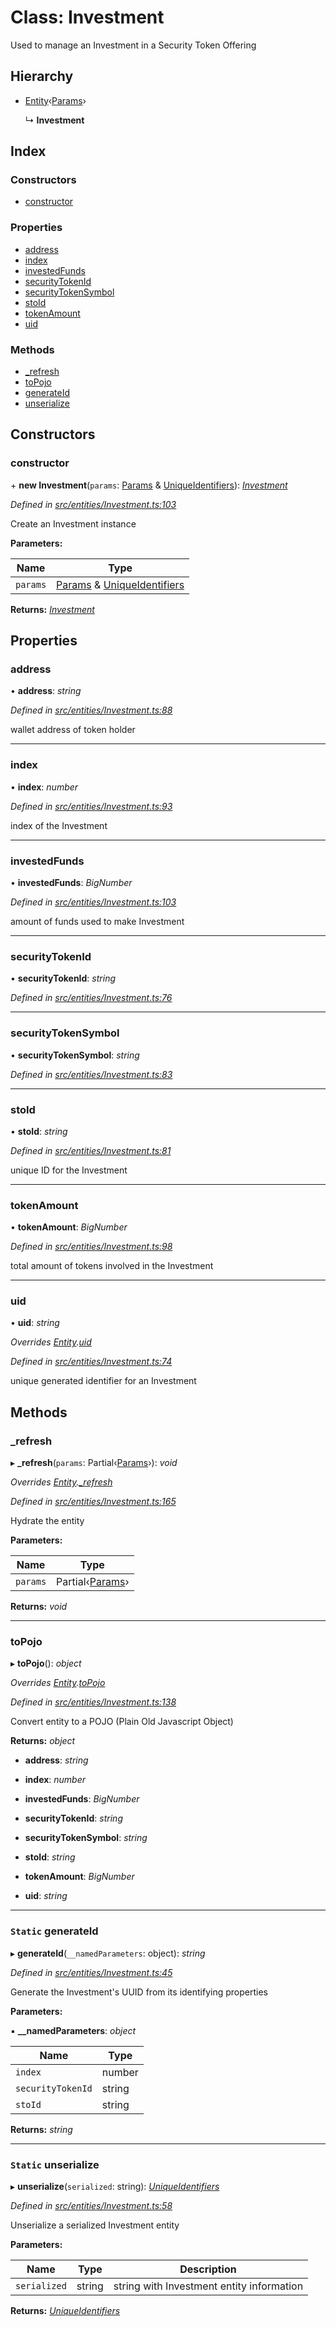 # Class: Investment

Used to manage an Investment in a Security Token Offering

## Hierarchy

- [Entity](_entities_entity_.entity.md)‹[Params](../interfaces/_entities_investment_.params.md)›

  ↳ **Investment**

## Index

### Constructors

- [constructor](_entities_investment_.investment.md#constructor)

### Properties

- [address](_entities_investment_.investment.md#address)
- [index](_entities_investment_.investment.md#index)
- [investedFunds](_entities_investment_.investment.md#investedfunds)
- [securityTokenId](_entities_investment_.investment.md#securitytokenid)
- [securityTokenSymbol](_entities_investment_.investment.md#securitytokensymbol)
- [stoId](_entities_investment_.investment.md#stoid)
- [tokenAmount](_entities_investment_.investment.md#tokenamount)
- [uid](_entities_investment_.investment.md#uid)

### Methods

- [\_refresh](_entities_investment_.investment.md#_refresh)
- [toPojo](_entities_investment_.investment.md#topojo)
- [generateId](_entities_investment_.investment.md#static-generateid)
- [unserialize](_entities_investment_.investment.md#static-unserialize)

## Constructors

### constructor

\+ **new Investment**(`params`: [Params](../interfaces/_entities_investment_.params.md) & [UniqueIdentifiers](../interfaces/_entities_investment_.uniqueidentifiers.md)): _[Investment](_entities_investment_.investment.md)_

_Defined in [src/entities/Investment.ts:103](https://github.com/PolymathNetwork/polymath-sdk/blob/c47ae7a/src/entities/Investment.ts#L103)_

Create an Investment instance

**Parameters:**

| Name     | Type                                                                                                                                    |
| -------- | --------------------------------------------------------------------------------------------------------------------------------------- |
| `params` | [Params](../interfaces/_entities_investment_.params.md) & [UniqueIdentifiers](../interfaces/_entities_investment_.uniqueidentifiers.md) |

**Returns:** _[Investment](_entities_investment_.investment.md)_

## Properties

### address

• **address**: _string_

_Defined in [src/entities/Investment.ts:88](https://github.com/PolymathNetwork/polymath-sdk/blob/c47ae7a/src/entities/Investment.ts#L88)_

wallet address of token holder

---

### index

• **index**: _number_

_Defined in [src/entities/Investment.ts:93](https://github.com/PolymathNetwork/polymath-sdk/blob/c47ae7a/src/entities/Investment.ts#L93)_

index of the Investment

---

### investedFunds

• **investedFunds**: _BigNumber_

_Defined in [src/entities/Investment.ts:103](https://github.com/PolymathNetwork/polymath-sdk/blob/c47ae7a/src/entities/Investment.ts#L103)_

amount of funds used to make Investment

---

### securityTokenId

• **securityTokenId**: _string_

_Defined in [src/entities/Investment.ts:76](https://github.com/PolymathNetwork/polymath-sdk/blob/c47ae7a/src/entities/Investment.ts#L76)_

---

### securityTokenSymbol

• **securityTokenSymbol**: _string_

_Defined in [src/entities/Investment.ts:83](https://github.com/PolymathNetwork/polymath-sdk/blob/c47ae7a/src/entities/Investment.ts#L83)_

---

### stoId

• **stoId**: _string_

_Defined in [src/entities/Investment.ts:81](https://github.com/PolymathNetwork/polymath-sdk/blob/c47ae7a/src/entities/Investment.ts#L81)_

unique ID for the Investment

---

### tokenAmount

• **tokenAmount**: _BigNumber_

_Defined in [src/entities/Investment.ts:98](https://github.com/PolymathNetwork/polymath-sdk/blob/c47ae7a/src/entities/Investment.ts#L98)_

total amount of tokens involved in the Investment

---

### uid

• **uid**: _string_

_Overrides [Entity](_entities_entity_.entity.md).[uid](_entities_entity_.entity.md#abstract-uid)_

_Defined in [src/entities/Investment.ts:74](https://github.com/PolymathNetwork/polymath-sdk/blob/c47ae7a/src/entities/Investment.ts#L74)_

unique generated identifier for an Investment

## Methods

### \_refresh

▸ **\_refresh**(`params`: Partial‹[Params](../interfaces/_entities_investment_.params.md)›): _void_

_Overrides [Entity](_entities_entity_.entity.md).[\_refresh](_entities_entity_.entity.md#abstract-_refresh)_

_Defined in [src/entities/Investment.ts:165](https://github.com/PolymathNetwork/polymath-sdk/blob/c47ae7a/src/entities/Investment.ts#L165)_

Hydrate the entity

**Parameters:**

| Name     | Type                                                             |
| -------- | ---------------------------------------------------------------- |
| `params` | Partial‹[Params](../interfaces/_entities_investment_.params.md)› |

**Returns:** _void_

---

### toPojo

▸ **toPojo**(): _object_

_Overrides [Entity](_entities_entity_.entity.md).[toPojo](_entities_entity_.entity.md#abstract-topojo)_

_Defined in [src/entities/Investment.ts:138](https://github.com/PolymathNetwork/polymath-sdk/blob/c47ae7a/src/entities/Investment.ts#L138)_

Convert entity to a POJO (Plain Old Javascript Object)

**Returns:** _object_

- **address**: _string_

- **index**: _number_

- **investedFunds**: _BigNumber_

- **securityTokenId**: _string_

- **securityTokenSymbol**: _string_

- **stoId**: _string_

- **tokenAmount**: _BigNumber_

- **uid**: _string_

---

### `Static` generateId

▸ **generateId**(`__namedParameters`: object): _string_

_Defined in [src/entities/Investment.ts:45](https://github.com/PolymathNetwork/polymath-sdk/blob/c47ae7a/src/entities/Investment.ts#L45)_

Generate the Investment's UUID from its identifying properties

**Parameters:**

▪ **\_\_namedParameters**: _object_

| Name              | Type   |
| ----------------- | ------ |
| `index`           | number |
| `securityTokenId` | string |
| `stoId`           | string |

**Returns:** _string_

---

### `Static` unserialize

▸ **unserialize**(`serialized`: string): _[UniqueIdentifiers](../interfaces/_entities_investment_.uniqueidentifiers.md)_

_Defined in [src/entities/Investment.ts:58](https://github.com/PolymathNetwork/polymath-sdk/blob/c47ae7a/src/entities/Investment.ts#L58)_

Unserialize a serialized Investment entity

**Parameters:**

| Name         | Type   | Description                               |
| ------------ | ------ | ----------------------------------------- |
| `serialized` | string | string with Investment entity information |

**Returns:** _[UniqueIdentifiers](../interfaces/_entities_investment_.uniqueidentifiers.md)_
